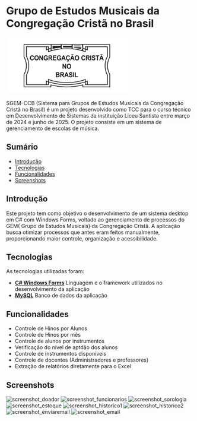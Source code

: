 # Grupo de Estudos Musicais da Congregação Cristã no Brasil

![logo_ccb](./Imagens/CCB.png)

SGEM-CCB (Sistema para Grupos de Estudos Musicais da Congregação Cristã no Brasil) é um projeto desenvolvido como TCC para o curso técnico em Desenvolvimento de Sistemas da instituição Liceu Santista entre março de 2024 e junho de 2025. O projeto consiste em um sistema de gerenciamento de escolas de música. 



## Sumário
- [Introdução](#introdução)
- [Tecnologias](#tecnologias)
- [Funcionalidades](#funcionalidades)
- [Screenshots](#screenshots)


## Introdução
Este projeto tem como objetivo o desenvolvimento de um sistema desktop em C# com Windows Forms, voltado ao gerenciamento de processos do GEM( Grupo de Estudos Musicais) da Congregação Cristã. A aplicação busca otimizar processos que antes eram feitos manualmente, proporcionando maior controle, organização e acessibilidade.
 
## Tecnologias
As tecnologias utilizadas foram:
- **[C# Windows Forms](https://docs.microsoft.com/en-us/dotnet/framework/winforms/)** Linguagem e o framework utilizados no desenvolvimento da aplicação
- **[MySQL](https://www.mysql.com)** Banco de dados da aplicação

## Funcionalidades
- Controle de Hinos por Alunos
- Controle de Hinos por mês
- Controle de alunos por instrumentos
- Verificação do nível de aptdão dos alunos
- Controle de instrumentos disponíveis
- Controle de docentes (Administradores e professores)
- Extração de relatórios diretamente para o Excel

## Screenshots
![screenshot_doador](https://github.com/liammaricato/Hemolab/blob/master/readme_images/screenshot_doador.png)
![screenshot_funcionarios](https://github.com/liammaricato/Hemolab/blob/master/readme_images/screenshot_funcionarios.png)
![screenshot_sorologia](https://github.com/liammaricato/Hemolab/blob/master/readme_images/screenshot_sorologia.png)
![screenshot_estoque](https://github.com/liammaricato/Hemolab/blob/master/readme_images/screenshot_estoque.png)
![screenshot_historico1](https://github.com/liammaricato/Hemolab/blob/master/readme_images/screenshot_historico1.png)
![screenshot_historico2](https://github.com/liammaricato/Hemolab/blob/master/readme_images/screenshot_historico2.png)
![screenshot_enviaremail](https://github.com/liammaricato/Hemolab/blob/master/readme_images/screenshot_enviaremail.png)
![screenshot_email](https://github.com/liammaricato/Hemolab/blob/master/readme_images/screenshot_email.png)
